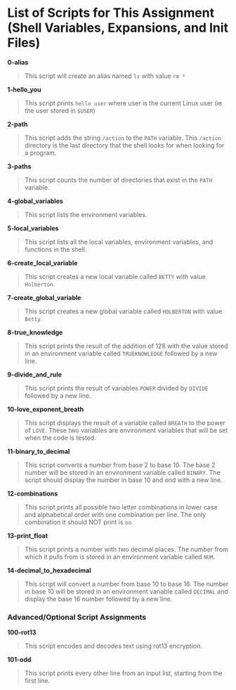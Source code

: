 # List of Scripts for This Assignment (Shell Variables, Expansions, and Init Files)

**0-alias**
> This script will create an alias named ```ls``` with value ```rm *```

**1-hello_you**
> This script prints ```hello user``` where user is the current Linux user (ie the user stored in ```$USER```)

**2-path**
> This script adds the string ```/action``` to the ```PATH``` variable. This ```/action``` directory is the last directory that the shell looks for when looking for a program.

**3-paths**
> This script counts the number of directories that exist in the ```PATH``` variable.

**4-global_variables**
> This script lists the environment variables.

**5-local_variables**
> This script lists all the local variables, environment variables, and functions in the shell.

**6-create_local_variable**
> This script creates a new local variable called ```BETTY``` with value ```Holberton```.

**7-create_global_variable**
> This script creates a new global variable called ```HOLBERTON``` with value ```Betty```.

**8-true_knowledge**
> This script prints the result of the addition of 128 with the value stored in an environment variable called ```TRUEKNOWLEDGE``` followed by a new line.

**9-divide_and_rule**
> This script prints the result of variables ```POWER``` divided by ```DIVIDE``` followed by a new line.

**10-love_exponent_breath**
> This script displays the result of a variable called ```BREATH``` to the power of ```LOVE```. These two variables are environment variables that will be set when the code is tested.

**11-binary_to_decimal**
> This script converts a number from base 2 to base 10. The base 2 number will be stored in an environment variable called ```BINARY```. The script should display the number in base 10 and end with a new line.

**12-combinations**
> This script prints all possible two letter combinations in lower case and alphabetical order with one combination per line. The only combination it should NOT print is ```oo```.

**13-print_float**
> This script prints a number with two decimal places. The number from which it pulls from is stored in an environment variable called ```NUM```.

**14-decimal_to_hexadecimal**
> This script will convert a number from base 10 to base 16. The number in base 10 will be stored in an environment variable called ```DECIMAL``` and display the base 16 number followed by a new line.

### Advanced/Optional Script Assignments

**100-rot13**
> This script encodes and decodes text using rot13 encryption.

**101-odd**
> This script prints every other line from an input list, starting from the first line.